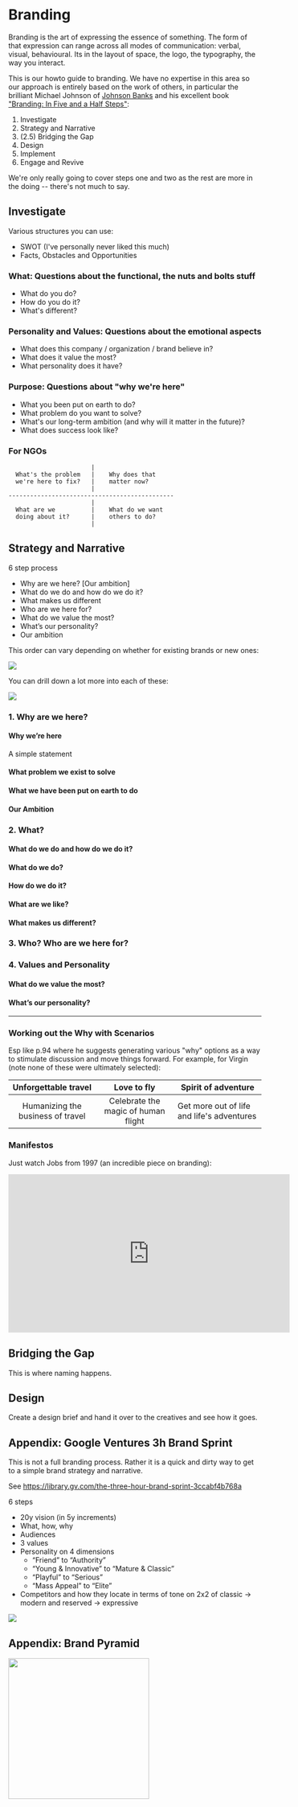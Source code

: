 # Branding

Branding is the art of expressing the essence of something. The form of that expression can range across all modes of communication: verbal, visual, behavioural. Its in the layout of space, the logo, the typography, the way you interact.

This is our howto guide to branding. We have no expertise in this area so our approach is entirely based on the work of others, in particular the brilliant Michael Johnson of [Johnson Banks][] and his excellent book ["Branding: In Five and a Half Steps"][5half]:

[Johnson Banks]: https://www.johnsonbanks.co.uk/
[5half]: https://www.johnsonbanks.co.uk/thoughts/branding-in-five-and-a-half-steps

1. Investigate
2. Strategy and Narrative
3. (2.5) Bridging the Gap
4. Design
5. Implement
6. Engage and Revive

We're only really going to cover steps one and two as the rest are more in the doing -- there's not much to say.

## Investigate

Various structures you can use:

* SWOT (I've personally never liked this much)
* Facts, Obstacles and Opportunities

### What: Questions about the functional, the nuts and bolts stuff

* What do you do?
* How do you do it?
* What's different?

### Personality and Values: Questions about the emotional aspects

* What does this company / organization / brand believe in?
* What does it value the most?
* What personality does it have?

### Purpose: Questions about "why we're here"

* What you been put on earth to do?
* What problem do you want to solve?
* What's our long-term ambition (and why will it matter in the future)?
* What does success look like?

### For NGOs

```
                       |
  What's the problem   |    Why does that
  we're here to fix?   |    matter now?
                       |
----------------------------------------------
                       |
  What are we          |    What do we want
  doing about it?      |    others to do?
                       |
```


## Strategy and Narrative

6 step process

* Why are we here? [Our ambition]
* What do we do and how do we do it?
* What makes us different
* Who are we here for?
* What do we value the most?
* What’s our personality?
* Our ambition

This order can vary depending on whether for existing brands or new ones:

![](./6-steps.jpg)

You can drill down a lot more into each of these:

![](./6-steps-detailed.jpg)

### 1. Why are we here?

#### Why we’re here

A simple statement 

#### What problem we exist to solve

#### What we have been put on earth to do

#### Our Ambition

### 2. What?

#### What do we do and how do we do it?

#### What do we do?

#### How do we do it?

#### What are we like?

#### What makes us different?

### 3. Who? Who are we here for?

### 4. Values and Personality

#### What do we value the most?

#### What’s our personality?

---

### Working out the Why with Scenarios

Esp like p.94 where he suggests generating various "why" options as a way to stimulate discussion and move things forward. For example, for Virgin (note none of these were ultimately selected):

|      **Unforgettable travel**     |           **Love to fly**           | **Spirit of adventure**                    |
|:---------------------------------:|:-----------------------------------:|--------------------------------------------|
| Humanizing the business of travel | Celebrate the magic of human flight | Get more out of life and life's adventures |


### Manifestos

Just watch Jobs from 1997 (an incredible piece on branding):

<iframe width="560" height="315" src="https://www.youtube.com/embed/Oz1_tOXfSeM" frameborder="0" allow="accelerometer; autoplay; encrypted-media; gyroscope; picture-in-picture" allowfullscreen></iframe>

## Bridging the Gap

This is where naming happens.

## Design

Create a design brief and hand it over to the creatives and see how it goes.


## Appendix: Google Ventures 3h Brand Sprint

This is not a full branding process. Rather it is a quick and dirty way to get to a simple brand strategy and narrative.

See https://library.gv.com/the-three-hour-brand-sprint-3ccabf4b768a

6 steps

* 20y vision (in 5y increments)
* What, how, why
* Audiences
* 3 values
* Personality on 4 dimensions
  * “Friend” to “Authority”
  * “Young & Innovative” to “Mature & Classic”
  * “Playful” to “Serious”
  * “Mass Appeal” to “Elite”
* Competitors and how they locate in terms of tone on 2x2 of classic -> modern and reserved -> expressive

![](./google-brand-sprint-overview.png)


## Appendix: Brand Pyramid

<p>
<img src="./brand-pyramid.jpg" width="280" />
</p>

